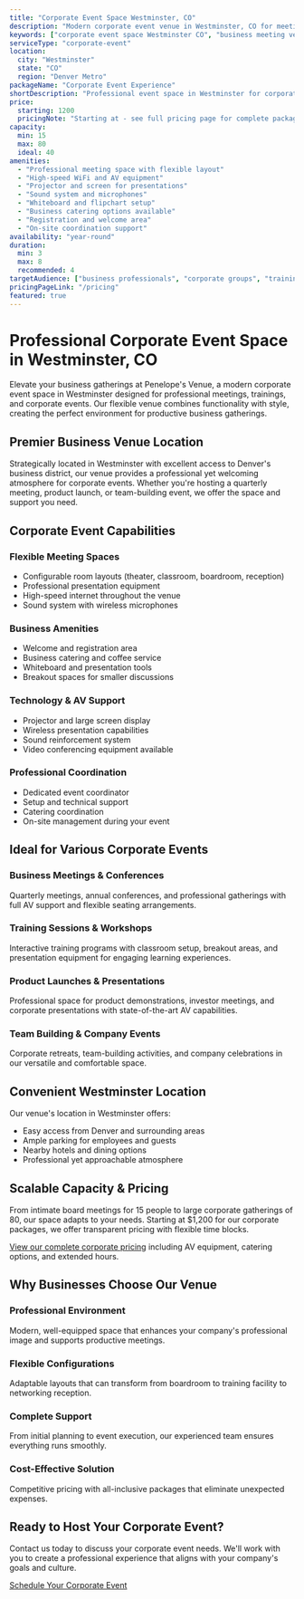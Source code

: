 ```yaml
---
title: "Corporate Event Space Westminster, CO"
description: "Modern corporate event venue in Westminster, CO for meetings, trainings, and business gatherings. Professional space with AV equipment and configurations."
keywords: ["corporate event space Westminster CO", "business meeting venue", "professional event space", "corporate training facility", "Westminster conference room", "Colorado corporate venue"]
serviceType: "corporate-event"
location:
  city: "Westminster"
  state: "CO"
  region: "Denver Metro"
packageName: "Corporate Event Experience"
shortDescription: "Professional event space in Westminster for corporate meetings, trainings, and business gatherings with modern amenities."
price:
  starting: 1200
  pricingNote: "Starting at - see full pricing page for complete packages"
capacity:
  min: 15
  max: 80
  ideal: 40
amenities:
  - "Professional meeting space with flexible layout"
  - "High-speed WiFi and AV equipment"
  - "Projector and screen for presentations"
  - "Sound system and microphones"
  - "Whiteboard and flipchart setup"
  - "Business catering options available"
  - "Registration and welcome area"
  - "On-site coordination support"
availability: "year-round"
duration:
  min: 3
  max: 8
  recommended: 4
targetAudience: ["business professionals", "corporate groups", "training organizations"]
pricingPageLink: "/pricing"
featured: true
---
```


# Professional Corporate Event Space in Westminster, CO

Elevate your business gatherings at Penelope's Venue, a modern corporate event space in Westminster designed for professional meetings, trainings, and corporate events. Our flexible venue combines functionality with style, creating the perfect environment for productive business gatherings.

## Premier Business Venue Location

Strategically located in Westminster with excellent access to Denver's business district, our venue provides a professional yet welcoming atmosphere for corporate events. Whether you're hosting a quarterly meeting, product launch, or team-building event, we offer the space and support you need.

## Corporate Event Capabilities

### Flexible Meeting Spaces
- Configurable room layouts (theater, classroom, boardroom, reception)
- Professional presentation equipment
- High-speed internet throughout the venue
- Sound system with wireless microphones

### Business Amenities
- Welcome and registration area
- Business catering and coffee service
- Whiteboard and presentation tools
- Breakout spaces for smaller discussions

### Technology & AV Support
- Projector and large screen display
- Wireless presentation capabilities
- Sound reinforcement system
- Video conferencing equipment available

### Professional Coordination
- Dedicated event coordinator
- Setup and technical support
- Catering coordination
- On-site management during your event

## Ideal for Various Corporate Events

### Business Meetings & Conferences
Quarterly meetings, annual conferences, and professional gatherings with full AV support and flexible seating arrangements.

### Training Sessions & Workshops
Interactive training programs with classroom setup, breakout areas, and presentation equipment for engaging learning experiences.

### Product Launches & Presentations
Professional space for product demonstrations, investor meetings, and corporate presentations with state-of-the-art AV capabilities.

### Team Building & Company Events
Corporate retreats, team-building activities, and company celebrations in our versatile and comfortable space.

## Convenient Westminster Location

Our venue's location in Westminster offers:
- Easy access from Denver and surrounding areas
- Ample parking for employees and guests
- Nearby hotels and dining options
- Professional yet approachable atmosphere

## Scalable Capacity & Pricing

From intimate board meetings for 15 people to large corporate gatherings of 80, our space adapts to your needs. Starting at $1,200 for our corporate packages, we offer transparent pricing with flexible time blocks.

[View our complete corporate pricing](/pricing) including AV equipment, catering options, and extended hours.

## Why Businesses Choose Our Venue

### Professional Environment
Modern, well-equipped space that enhances your company's professional image and supports productive meetings.

### Flexible Configurations
Adaptable layouts that can transform from boardroom to training facility to networking reception.

### Complete Support
From initial planning to event execution, our experienced team ensures everything runs smoothly.

### Cost-Effective Solution
Competitive pricing with all-inclusive packages that eliminate unexpected expenses.

## Ready to Host Your Corporate Event?

Contact us today to discuss your corporate event needs. We'll work with you to create a professional experience that aligns with your company's goals and culture.

[Schedule Your Corporate Event](/contact#book)
